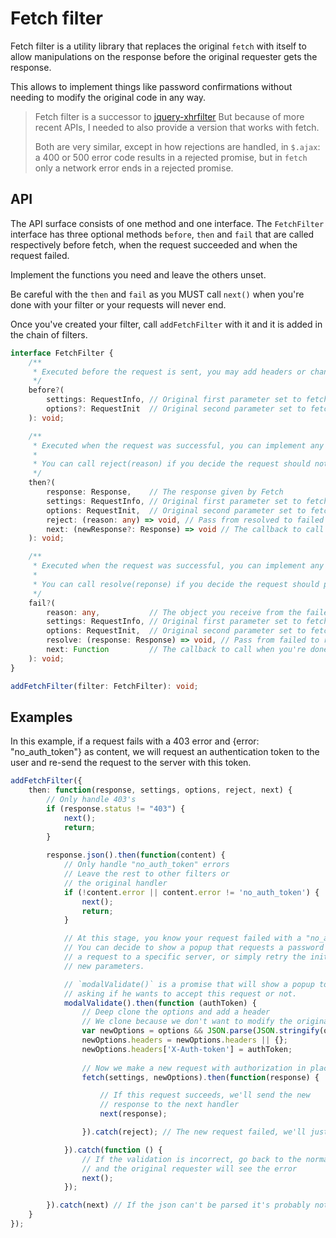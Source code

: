 # Fetch filter

Fetch filter is a utility library that replaces the original `fetch` with itself to allow manipulations on the response before the original requester gets the response.
 
This allows to implement things like password confirmations without needing to modify the original code in any way.

> Fetch filter is a successor to [jquery-xhrfilter](https://www.npmjs.com/package/jquery-xhrfilter)
> But because of more recent APIs, I needed to also provide a version that works with fetch.
>
> Both are very similar, except in how rejections are handled, in `$.ajax`: 
> a 400 or 500 error code results in a rejected promise, but in `fetch` only a network error
> ends in a rejected promise.

## API

The API surface consists of one method and one interface.
The `FetchFilter` interface has three optional methods `before`, `then` and `fail` that are called respectively before fetch, when the request succeeded and when the request failed.

Implement the functions you need and leave the others unset.

Be careful with the  `then` and `fail` as you MUST call `next()` when you're done with your filter or your requests will never end.

Once you've created your filter, call `addFetchFilter` with it and it is added in the chain of filters.

```typescript
interface FetchFilter {
    /**
     * Executed before the request is sent, you may add headers or change the options any way you want
     */
    before?(
        settings: RequestInfo, // Original first parameter set to fetch
        options?: RequestInit  // Original second parameter set to fetch
    ): void;

    /**
     * Executed when the request was successful, you can implement any logic here, even asynchronous.
     *
     * You can call reject(reason) if you decide the request should not pass.
     */
    then?(
        response: Response,    // The response given by Fetch
        settings: RequestInfo, // Original first parameter set to fetch
        options: RequestInit,  // Original second parameter set to fetch
        reject: (reason: any) => void, // Pass from resolved to failed for this promise
        next: (newResponse?: Response) => void // The callback to call when you're done with your business, you can optionally provide a new Response object here that will replace the original response
    ): void;

    /**
     * Executed when the request was successful, you can implement any logic here, even asynchronous.
     *
     * You can call resolve(reponse) if you decide the request should pass.
     */
    fail?(
        reason: any,           // The object you receive from the failed promise
        settings: RequestInfo, // Original first parameter set to fetch
        options: RequestInit,  // Original second parameter set to fetch
        resolve: (response: Response) => void, // Pass from failed to resolved for this request
        next: Function         // The callback to call when you're done with your business
    ): void;
}
```

```typescript
addFetchFilter(filter: FetchFilter): void;
```

## Examples

In this example, if a request fails with a 403 error and {error: "no_auth_token"} as content,
we will request an authentication token to the user and re-send the request to the server with this token.



```typescript
addFetchFilter({
    then: function(response, settings, options, reject, next) {
        // Only handle 403's
        if (response.status != "403") {
            next();
            return;
        }
        
        response.json().then(function(content) {
            // Only handle "no_auth_token" errors
            // Leave the rest to other filters or
            // the original handler
            if (!content.error || content.error != 'no_auth_token') {
                next();
                return;
            }

            // At this stage, you know your request failed with a "no_auth_token" error
            // You can decide to show a popup that requests a password from the user, do
            // a request to a specific server, or simply retry the initial request with
            // new parameters.

            // `modalValidate()` is a promise that will show a popup to the user 
            // asking if he wants to accept this request or not.
            modalValidate().then(function (authToken) {
                // Deep clone the options and add a header
                // We clone because we don't want to modify the original request
                var newOptions = options && JSON.parse(JSON.stringify(options)) || {};
                newOptions.headers = newOptions.headers || {};
                newOptions.headers['X-Auth-token'] = authToken;
        
                // Now we make a new request with authorization in place
                fetch(settings, newOptions).then(function(response) {

                    // If this request succeeds, we'll send the new
                    // response to the next handler
                    next(response);

                }).catch(reject); // The new request failed, we'll just fail the full request

            }).catch(function () {
                // If the validation is incorrect, go back to the normal cycle of things 
                // and the original requester will see the error
                next();
            });

        }).catch(next) // If the json can't be parsed it's probably not for us, continue with the rest
    }
});
```
